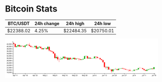 # Bitcoin Stats

BTC/USDT|24h change|24h high|24h low|
|---|---|---|---|
|$22388.02|4.25%|$22484.35|$20750.01|

<img src="./chart.svg">
